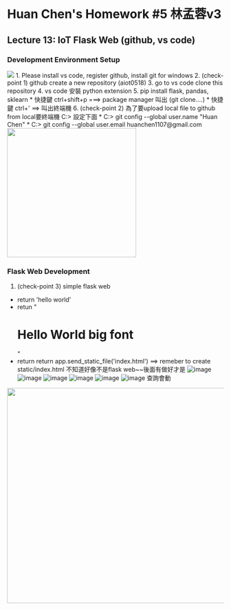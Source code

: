 # Huan Chen's Homework #5 林孟蓉v3

## Lecture 13: IoT Flask Web (github, vs code)
### Development Environment Setup
<img src="https://www.ronan.bzh/p/dynamic-charts-with-highcharts-sqlite-and-python/dynamic-charts-with-Highcharts-SQLite-Python_hu5e0addf2b3f28357bc3c2d644de75f1a_118894_1600x0_resize_linear_2.png">
1. Please install vs code, register github, install git for windows
2. (check-point 1) github create a new repository (aiot0518)
3. go to vs code clone this repository  
4. vs code 安裝 python extension 
5. pip install flask, pandas, sklearn 
  * 快捷鍵 ctrl+shift+p ===> package manager 叫出 (git clone....)
  * 快捷鍵 ctrl+' ==> 叫出終端機 
6. (check-point 2) 為了要upload local file to github from local要終端機 C:> 設定下面
   * C:> git config --global user.name "Huan Chen"
   * C:> git config --global user.email huanchen1107@gmail.com
 <img src="./step.jpg" height=300 />  

### Flask Web Development 

1. (check-point 3) simple flask web
 * return 'hello world'
 * retun "<h1>Hello World big font</h1>"
 * return return app.send_static_file('index.html')  ==> remeber to create static/index.html
 不知道好像不是flask web~~後面有做好才是
 ![image](https://user-images.githubusercontent.com/105787653/172053893-51e6388d-d646-4765-81b1-cc40465d8f80.png)
![image](https://user-images.githubusercontent.com/105787653/170056850-50e7cb4a-38bb-422c-8171-7c20a64b6a56.png)
![image](https://user-images.githubusercontent.com/105787653/170057795-fb683b9b-3566-490f-a701-3021fbe1a3b6.png)
![image](https://user-images.githubusercontent.com/105787653/170060099-4c7c8f37-d9f1-4e68-85e4-65a8893d256a.png)
![image](https://user-images.githubusercontent.com/105787653/172052667-9e6b9033-6906-4c0c-b061-42e0d4d8fad3.png)
![image](https://user-images.githubusercontent.com/105787653/172052980-bf9272b1-f292-4ea1-8ce9-bad15bf31d4e.png)
查詢會動
<img src="https://blogger.googleusercontent.com/img/b/R29vZ2xl/AVvXsEi_l1mrYhFNWWRRU9X1XmEuNDS5oJKxm8-9Z9KRWsknkNVaHCiq3F5NpMh3Q2PsP4wI6srLty4teOUGKtZixKDwYPEPneD1h9CdQGrvp0Bt4Dc7SBDLOT_y6tS-dwmoNUAtgSy2UmNYWWzis42DKmdQnldSuTEgOUSEEh1zKweZqh3Al1fKiC_Tvofybg/s1280/2022-06-05%2021-25-53.gif" width="700" height="500" />





